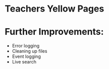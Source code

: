 # Teachers Yellow Pages

# Further Improvements:
 - Error logging
 - Cleaning up files
 - Event logging
 - Live search
